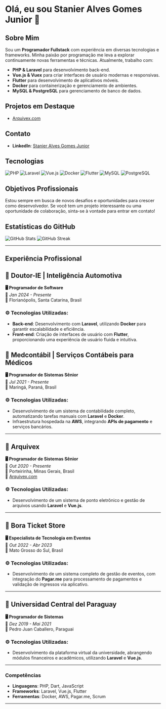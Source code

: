 # Olá, eu sou Stanier Alves Gomes Junior 👋

## Sobre Mim

Sou um **Programador Fullstack** com experiência em diversas tecnologias e frameworks. Minha paixão por programação me leva a explorar continuamente novas ferramentas e técnicas. Atualmente, trabalho com:

- **PHP & Laravel** para desenvolvimento back-end.
- **Vue.js & Vuex** para criar interfaces de usuário modernas e responsivas.
- **Flutter** para desenvolvimento de aplicativos móveis.
- **Docker** para containerização e gerenciamento de ambientes.
- **MySQL & PostgreSQL** para gerenciamento de banco de dados.

## Projetos em Destaque

- [Arquivex.com](https://arquivex.com)

## Contato

- **LinkedIn**: [Stanier Alves Gomes Junior](https://www.linkedin.com/in/stanier-alves-gomes-junior-63841a199/)

## Tecnologias

![PHP](https://img.shields.io/badge/PHP-777BB4?style=for-the-badge&logo=php&logoColor=white)
![Laravel](https://img.shields.io/badge/Laravel-FF2D20?style=for-the-badge&logo=laravel&logoColor=white)
![Vue.js](https://img.shields.io/badge/Vue.js-4FC08D?style=for-the-badge&logo=vue.js&logoColor=white)
![Docker](https://img.shields.io/badge/Docker-2496ED?style=for-the-badge&logo=docker&logoColor=white)
![Flutter](https://img.shields.io/badge/Flutter-02569B?style=for-the-badge&logo=flutter&logoColor=white)
![MySQL](https://img.shields.io/badge/MySQL-4479A1?style=for-the-badge&logo=mysql&logoColor=white)
![PostgreSQL](https://img.shields.io/badge/PostgreSQL-4169E1?style=for-the-badge&logo=postgresql&logoColor=white)

## Objetivos Profissionais

Estou sempre em busca de novos desafios e oportunidades para crescer como desenvolvedor. Se você tem um projeto interessante ou uma oportunidade de colaboração, sinta-se à vontade para entrar em contato!

## Estatísticas do GitHub

![GitHub Stats](https://github-readme-stats.vercel.app/api?username=Stanier-hub&show_icons=true)
![GitHub Streak](https://github-readme-streak-stats.herokuapp.com/?user=Stanier-hub)

---

## Experiência Profissional

## 🏢 Doutor-IE | Inteligência Automotiva  
**🖥️ Programador de Software**  
📅 *Jan 2024 - Presente*  
📍 Florianópolis, Santa Catarina, Brasil  

### ⚙️ Tecnologias Utilizadas:
- **Back-end**: Desenvolvimento com **Laravel**, utilizando **Docker** para garantir escalabilidade e eficiência.
- **Front-end**: Criação de interfaces de usuário com **Flutter**,  proporcionando uma experiência de usuário fluida e intuitiva.

## 🏢 Medcontábil | Serviços Contábeis para Médicos  
**🖥️ Programador de Sistemas Sênior**  
📅 *Jul 2021 - Presente*  
📍 Maringá, Paraná, Brasil  

### ⚙️ Tecnologias Utilizadas:
- Desenvolvimento de um sistema de contabilidade completo, automatizando tarefas manuais com **Laravel** e **Docker**.
- Infraestrutura hospedada na **AWS**, integrando **APIs de pagamento** e serviços bancários.

---

## 🏢 Arquivex  
**🖥️ Programador de Sistemas Sênior**  
📅 *Out 2020 - Presente*  
📍 Porteirinha, Minas Gerais, Brasil  
🔗 [Arquivex.com](https://arquivex.com)

### ⚙️ Tecnologias Utilizadas:
- Desenvolvimento de um sistema de ponto eletrônico e gestão de arquivos usando **Laravel** e **Vue.js**.

---

## 🏢 Bora Ticket Store  
**🖥️ Especialista de Tecnologia em Eventos**  
📅 *Out 2022 - Abr 2023*  
📍 Mato Grosso do Sul, Brasil  

### ⚙️ Tecnologias Utilizadas:
- Desenvolvimento de um sistema completo de gestão de eventos, com integração do **Pagar.me** para processamento de pagamentos e validação de ingressos via aplicativo.

---

## 🏢 Universidad Central del Paraguay  
**🖥️ Programador de Sistemas**  
📅 *Dez 2019 - Mai 2021*  
📍 Pedro Juan Caballero, Paraguai  

### ⚙️ Tecnologias Utilizadas:
- Desenvolvimento da plataforma virtual da universidade, abrangendo módulos financeiros e acadêmicos, utilizando **Laravel** e **Vue.js**.

---

### Competências
- **Linguagens**: PHP, Dart, JavaScript
- **Frameworks**: Laravel, Vue.js, Flutter
- **Ferramentas**: Docker, AWS, Pagar.me, Scrum

---


